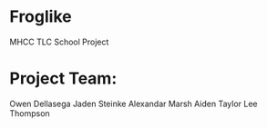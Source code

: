 # Froglike
MHCC TLC School Project

# Project Team:
Owen Dellasega
Jaden Steinke
Alexandar Marsh
Aiden Taylor
Lee Thompson
